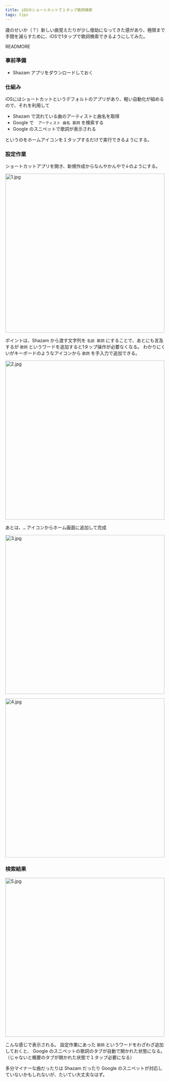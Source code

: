 ```yaml
---
title: iOSのショートカットで１タップ歌詞検索
tags: tips 
---
```


歳のせいか（？）新しい曲覚えたりが少し億劫になってきた感があり、極限まで手間を減らすために、iOSで1タップで歌詞検索できるようにしてみた。

READMORE

### 事前準備

- Shazam アプリをダウンロードしておく

### 仕組み

iOSにはショートカットというデフォルトのアプリがあり、軽い自動化が組めるので、それを利用して

- Shazam で流れている曲のアーティストと曲名を取得
- Google で　`アーティスト 曲名 歌詞` を検索する
- Google のスニペットで歌詞が表示される

というのをホームアイコンを１タップするだけで実行できるようにする。

### 設定作業

ショートカットアプリを開き、新規作成からなんやかんやで↓のようにする。

[<img src="/images/2021-07-12-searching-lyric/1.jpg" alt="1.jpg" style="height: 500px; border-radius: 0;">](/images/2021-07-12-searching-lyric/1.jpg)

ポイントは、Shazam から渡す文字列を `名前 歌詞` にすることで、あとにも言及するが `歌詞` というワードを追加すると1タップ操作が必要なくなる。
わかりにくいがキーボードのようなアイコンから `歌詞` を手入力で追加できる。

[<img src="/images/2021-07-12-searching-lyric/2.jpg" alt="2.jpg" style="height: 500px; border-radius: 0;">](/images/2021-07-12-searching-lyric/2.jpg)

あとは、`…` アイコンからホーム画面に追加して完成

[<img src="/images/2021-07-12-searching-lyric/3.jpg" alt="3.jpg" style="height: 500px; border-radius: 0;">](/images/2021-07-12-searching-lyric/3.jpg)

[<img src="/images/2021-07-12-searching-lyric/4.jpg" alt="4.jpg" style="height: 500px; border-radius: 0;">](/images/2021-07-12-searching-lyric/4.jpg)

### 検索結果

[<img src="/images/2021-07-12-searching-lyric/5.jpg" alt="5.jpg" style="height: 500px; border-radius: 0;">](/images/2021-07-12-searching-lyric/5.jpg)

こんな感じで表示される。
設定作業にあった `歌詞` というワードをわざわざ追加しておくと、 Google のスニペットの歌詞のタブが自動で開かれた状態になる。
（じゃないと概要のタブが開かれた状態で１タップ必要になる）

多分マイナーな曲だったりは Shazam だったり Google のスニペットが対応していないかもしれないが、たいてい大丈夫なはず。
